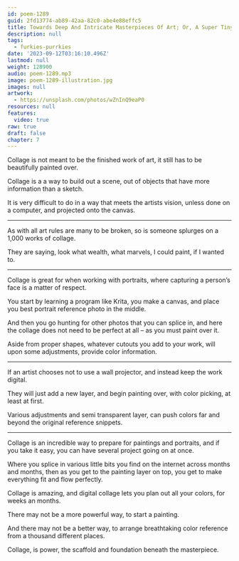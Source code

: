 ```yaml
---
id: poem-1289
guid: 2fd13774-ab89-42aa-82c0-abe4e88effc5
title: Towards Deep And Intricate Masterpieces Of Art; Or, A Super Tiny Note About Art Collage
description: null
tags:
  - furkies-purrkies
date: '2023-09-12T03:16:10.496Z'
lastmod: null
weight: 128900
audio: poem-1289.mp3
image: poem-1289-illustration.jpg
images: null
artwork:
  - https://unsplash.com/photos/wZnInQ9eaP0
resources: null
features:
  video: true
raw: true
draft: false
chapter: 7
---
```


Collage is not meant to be the finished work of art,
it still has to be beautifully painted over.

Collage is a a way to build out a scene,
out of objects that have more information than a sketch.

It is very difficult to do in a way that meets the artists vision,
unless done on a computer, and projected onto the canvas.

---

As with all art rules are many to be broken,
so is someone splurges on a 1,000 works of collage.

They are saying, look what wealth,
what marvels, I could paint, if I wanted to.

---

Collage is great for when working with portraits,
where capturing a person’s face is a matter of respect.

You start by learning a program like Krita,
you make a canvas, and place you best portrait reference photo in the middle.

And then you go hunting for other photos that you can splice in,
and here the collage does not need to be perfect at all – as you must paint over it.

Aside from proper shapes, whatever cutouts you add to your work,
will upon some adjustments, provide color information.

---

If an artist chooses not to use a wall projector,
and instead keep the work digital.

They will just add a new layer,
and begin painting over, with color picking, at least at first.

Various adjustments and semi transparent layer,
can push colors far and beyond the original reference snippets.

---

Collage is an incredible way to prepare for paintings and portraits,
and if you take it easy, you can have several project going on at once.

Where you splice in various little bits you find on the internet across months and months,
then as you get to the painting layer on top, you get to make everything fit and flow perfectly.

Collage is amazing, and digital collage lets you plan out all your colors,
for weeks an months.

There may not be a more powerful way,
to start a painting.

And there may not be a better way,
to arrange breathtaking color reference from a thousand different places.

Collage, is power,
the scaffold and foundation beneath the masterpiece.
